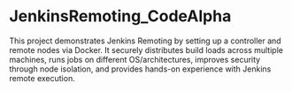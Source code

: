 # JenkinsRemoting_CodeAlpha
This project demonstrates Jenkins Remoting by setting up a controller and remote nodes via Docker. It securely distributes build loads across multiple machines, runs jobs on different OS/architectures, improves security through node isolation, and provides hands-on experience with Jenkins remote execution.
